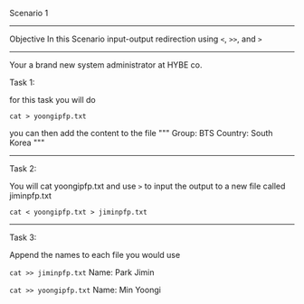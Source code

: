 Scenario 1
____________________________________________________________

Objective
In this Scenario input-output redirection using `<`, `>>`, and `>`

____________________________________________________________
Your a brand new system administrator at HYBE co.

Task 1:

for this task you will do 

`cat > yoongipfp.txt`

you can then add the content to the file
"""
Group: BTS
Country: South Korea
"""

----------------------------------------------------

Task 2:

You will cat yoongipfp.txt and use `>` to input the output to 
a new file called jiminpfp.txt

`cat < yoongipfp.txt > jiminpfp.txt`

------------------------------------------------------

Task 3:

Append the names to each file you would use

`cat >> jiminpfp.txt`
Name: Park Jimin

`cat >> yoongipfp.txt`
Name: Min Yoongi